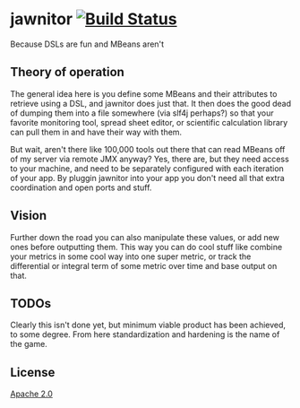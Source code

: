 # jawnitor [![Build Status](https://travis-ci.org/michajlo/jawnitor.png)](https://travis-ci.org/michajlo/jawnitor)

Because DSLs are fun and MBeans aren't

## Theory of operation

The general idea here is you define some MBeans and their attributes
to retrieve using a DSL, and jawnitor does just that.  It then does
the good dead of dumping them into a file somewhere (via slf4j
perhaps?) so that your favorite monitoring tool, spread sheet editor,
or scientific calculation library can pull them in and have their way
with them.

But wait, aren't there like 100,000 tools out there that can read
MBeans off of my server via remote JMX anyway? Yes, there are, but
they need access to your machine, and need to be separately
configured with each iteration of your app. By pluggin jawnitor into
your app you don't need all that extra coordination and open ports
and stuff.

## Vision

Further down the road you can also manipulate these values, or add
new ones before outputting them. This way you can do cool stuff like
combine your metrics in some cool way into one super metric, or track
the differential or integral term of some metric over time and base
output on that.

## TODOs

Clearly this isn't done yet, but minimum viable product has been
achieved, to some degree. From here standardization and hardening is
the name of the game.

## License

[Apache 2.0](http://www.apache.org/licenses/LICENSE-2.0.html)
